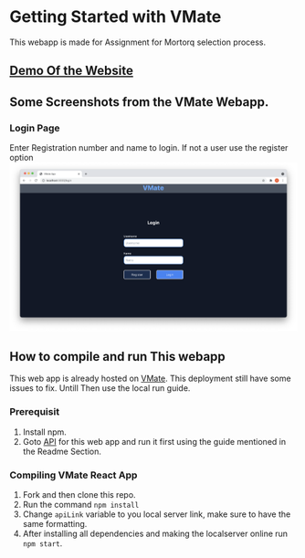 # Getting Started with VMate

This webapp is made for Assignment for Mortorq selection process.

## [Demo Of the Website](https://drive.google.com/file/d/1w6g-LfoVTvn4aVmb8_MTBQmvZEH6Ezu8/view?usp=sharing)

## Some Screenshots from the VMate Webapp.

### Login Page   

Enter Registration number and name to login. If not a user use the register option   
<img src="src/assets/login.png"></img>

## How to compile and run This webapp

This web app is already hosted on [VMate](https://vmate.herokuapp.com/). This deployment still have some issues to fix. Untill Then use the local run guide.

### Prerequisit
1. Install npm.
2. Goto [API](https://github.com/nexus-hash/API-for-VMate) for this web app and run it first using the guide mentioned in the Readme Section.

### Compiling VMate React App
1. Fork and then clone this repo.
2. Run the command `npm install`
3. Change `apiLink` variable to you local server link, make sure to have the same formatting.
3. After installing all dependencies and making the localserver online run `npm start`.

